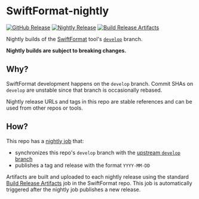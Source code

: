 # SwiftFormat-nightly

[![GitHub Release](https://img.shields.io/github/v/release/calda/SwiftFormat-nightly?label=current%20build)](https://github.com/calda/SwiftFormat-nightly/releases/latest)
 [![Nightly Release](https://github.com/calda/SwiftFormat-nightly/actions/workflows/nightly.yml/badge.svg?branch=main)](https://github.com/calda/SwiftFormat-nightly/actions/workflows/nightly.yml) [![Build Release Artifacts](https://github.com/calda/SwiftFormat-nightly/actions/workflows/release.yml/badge.svg?event=release)](https://github.com/calda/SwiftFormat-nightly/actions/workflows/release.yml)

Nightly builds of the [SwiftFormat](https://github.com/nicklockwood/SwiftFormat) tool's [`develop`](https://github.com/nicklockwood/SwiftFormat/commits/develop/) branch.

**Nightly builds are subject to breaking changes.**

## Why?

SwiftFormat development happens on the `develop` branch. Commit SHAs on `develop` are unstable since that branch is occasionally rebased.

Nightly release URLs and tags in this repo are stable references and can be used from other repos or tools.

## How?

This repo has a [nightly job](https://github.com/calda/SwiftFormat-nightly/blob/main/.github/workflows/nightly.yml) that:
 - synchronizes this repo's `develop` branch with the [upstream `develop` branch](https://github.com/nicklockwood/SwiftFormat/commits/develop/)
 - publishes a tag and release with the format `YYYY-MM-DD`

Artifacts are built and uploaded to each nightly release using the standard [Build Release Artifacts](https://github.com/nicklockwood/SwiftFormat/blob/develop/.github/workflows/release.yml) job in the SwiftFormat repo. This job is automatically triggered after the nightly job publishes a new release.
